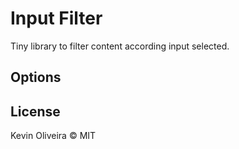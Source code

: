 # Input Filter

Tiny library to filter content according input selected.

## Options

## License

Kevin Oliveira &copy; MIT